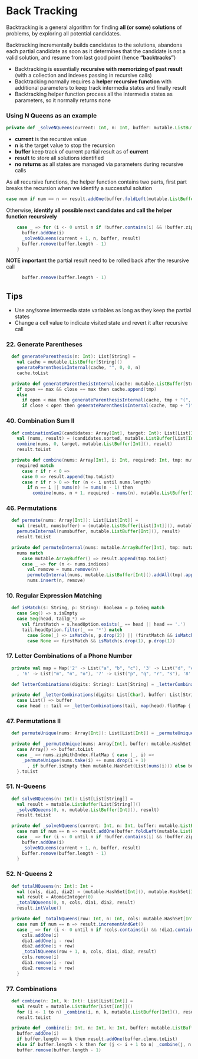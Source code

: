 # Back Tracking
Backtracking is a general algorithm for finding **all (or some) solutions** of problems, by exploring all potential candidates.

Backtracking incrementally builds candidates to the solutions, 
abandons each partial candidate as soon as it determines that the candidate is not a valid solution, 
and resume from last good point (hence **“backtracks”**)
- Backtracking is essentially **recursive with memorizing of past result** (with a collection and indexes passing in recursive calls) 
- Backtracking normally requires a **helper recursive function** with additional parameters to keep track intermedia states and finally result
- Backtracking helper function process all the intermedia states as parameters, so it normally returns none

### Using N Queens as an example
```scala
private def _solveNQueens(current: Int, n: Int, buffer: mutable.ListBuffer[Int], result: mutable.ListBuffer[List[String]]): Unit
```
- **current** is the recursive value
- **n** is the target value to stop the recursion 
- **buffer** keep track of current partial result as of **current**
- **result** to store all solutions identified
- **no returns** as all states are managed via parameters during recursive calls

As all recursive functions, the helper function contains two parts, first part breaks the recursion when we identify a successful solution
```scala
case num if num == n => result.addOne(buffer.foldLeft(mutable.ListBuffer[String]()) { case (b, i) => b.addOne(".".repeat(n).updated(i, 'Q')) }.toList)
```
Otherwise, **identify all possible next candidates and call the helper function recursively**
```scala
    case _ => for (i <- 0 until n if !buffer.contains(i) && !buffer.zipWithIndex.foldLeft(false) { case (r, (v, idx)) => r || (i - (current - idx)) == v || (i + (current - idx)) == v }) {
      buffer.addOne(i)
      _solveNQueens(current + 1, n, buffer, result)
      buffer.remove(buffer.length - 1)
    }
```
**NOTE important** the partial result need to be rolled back after the resursive call
```scala
      buffer.remove(buffer.length - 1)
```

## Tips
- Use any/some intermedia state variables as long as they keep the partial states 
- Change a cell value to indicate visited state and revert it after recursive call

### 22. Generate Parentheses
```scala
  def generateParenthesis(n: Int): List[String] =
    val cache = mutable.ListBuffer[String]()
    generateParenthesisInternal(cache, "", 0, 0, n)
    cache.toList

  private def generateParenthesisInternal(cache: mutable.ListBuffer[String], tmp: String, open: Int, close: Int, max: Int): Unit =
    if open == max && close == max then cache.append(tmp)
    else
      if open < max then generateParenthesisInternal(cache, tmp + "(", open + 1, close, max)
      if close < open then generateParenthesisInternal(cache, tmp + ")", open, close + 1, max)
```

### 40. Combination Sum II
```scala
  def combinationSum2(candidates: Array[Int], target: Int): List[List[Int]] =
    val (nums, result) = (candidates.sorted, mutable.ListBuffer[List[Int]]())
    combine(nums, 0, target, mutable.ListBuffer[Int](), result)
    result.toList

  private def combine(nums: Array[Int], i: Int, required: Int, tmp: mutable.ListBuffer[Int], result: mutable.ListBuffer[List[Int]]): Unit =
    required match
      case r if r < 0 =>
      case 0 => result.append(tmp.toList)
      case r if r > 0 => for (n <- i until nums.length)
        if n == i || nums(n) != nums(n - 1) then
          combine(nums, n + 1, required - nums(n), mutable.ListBuffer[Int]().addAll(tmp).append(nums(n)), result)
```

### 46. Permutations
```scala
  def permute(nums: Array[Int]): List[List[Int]] =
    val (result, numsbuffer) = (mutable.ListBuffer[List[Int]](), mutable.ArrayBuffer[Int]().addAll(nums))
    permuteInternal(numsbuffer, mutable.ListBuffer[Int](), result)
    result.toList

  private def permuteInternal(nums: mutable.ArrayBuffer[Int], tmp: mutable.ListBuffer[Int], result: mutable.ListBuffer[List[Int]]): Unit =
    nums match
      case mutable.ArrayBuffer() => result.append(tmp.toList)
      case _ => for (n <- nums.indices)
        val remove = nums.remove(n)
        permuteInternal(nums, mutable.ListBuffer[Int]().addAll(tmp).append(remove), result)
        nums.insert(n, remove)
```

### 10. Regular Expression Matching
```scala
  def isMatch(s: String, p: String): Boolean = p.toSeq match
    case Seq() => s.isEmpty
    case Seq(head, tail@_*) =>
      val firstMatch = s.headOption.exists(_ == head || head == '.')
      tail.headOption.filter(_ == '*') match
        case Some(_) => isMatch(s, p.drop(2)) || (firstMatch && isMatch(s.drop(1), p))
        case None => firstMatch && isMatch(s.drop(1), p.drop(1))
```

### 17. Letter Combinations of a Phone Number
```scala
  private val map = Map('2' -> List("a", "b", "c"), '3' -> List("d", "e", "f"), '4' -> List("g", "h", "i"), '5' -> List("j", "k", "l")
    , '6' -> List("m", "n", "o"), '7' -> List("p", "q", "r", "s"), '8' -> List("t", "u", "v"), '9' -> List("w", "x", "y", "z"))

  def letterCombinations(digits: String): List[String] = _letterCombinations(digits.toList, List.empty[String])

  private def _letterCombinations(digits: List[Char], buffer: List[String]): List[String] = digits match
    case List() => buffer
    case head :: tail => _letterCombinations(tail, map(head).flatMap { d => if buffer.isEmpty then List(d) else buffer.map(b => b + d) })
```

### 47. Permutations II
```scala
  def permuteUnique(nums: Array[Int]): List[List[Int]] = _permuteUnique(nums, mutable.HashSet[List[Int]]())

  private def _permuteUnique(nums: Array[Int], buffer: mutable.HashSet[List[Int]]): List[List[Int]] = nums match
    case Array() => buffer.toList
    case _ => nums.zipWithIndex.flatMap { case (_, i) =>
      _permuteUnique(nums.take(i) ++ nums.drop(i + 1)
        , if buffer.isEmpty then mutable.HashSet(List(nums(i))) else buffer.map(l => nums(i) :: l))
    }.toList
```

### 51. N-Queens
```scala
  def solveNQueens(n: Int): List[List[String]] =
    val result = mutable.ListBuffer[List[String]]()
    _solveNQueens(0, n, mutable.ListBuffer[Int](), result)
    result.toList

  private def _solveNQueens(current: Int, n: Int, buffer: mutable.ListBuffer[Int], result: mutable.ListBuffer[List[String]]): Unit = current match
    case num if num == n => result.addOne(buffer.foldLeft(mutable.ListBuffer[String]()) { case (b, i) => b.addOne(".".repeat(n).updated(i, 'Q')) }.toList)
    case _ => for (i <- 0 until n if !buffer.contains(i) && !buffer.zipWithIndex.foldLeft(false) { case (r, (v, idx)) => r || (i - (current - idx)) == v || (i + (current - idx)) == v }) {
      buffer.addOne(i)
      _solveNQueens(current + 1, n, buffer, result)
      buffer.remove(buffer.length - 1)
    }
```

### 52. N-Queens 2
```scala
  def totalNQueens(n: Int): Int =
    val (cols, dia1, dia2) = (mutable.HashSet[Int](), mutable.HashSet[Int](), mutable.HashSet[Int]())
    val result = AtomicInteger(0)
    _totalNQueens(0, n, cols, dia1, dia2, result)
    result.intValue()

  private def _totalNQueens(row: Int, n: Int, cols: mutable.HashSet[Int], dia1: mutable.HashSet[Int], dia2: mutable.HashSet[Int], result: AtomicInteger): Unit = row match
    case num if num == n => result.incrementAndGet()
    case _ => for (i <- 0 until n if !cols.contains(i) && !dia1.contains(i - row) && !dia2.contains(i + row)) {
      cols.addOne(i)
      dia1.addOne(i - row)
      dia2.addOne(i + row)
      _totalNQueens(row + 1, n, cols, dia1, dia2, result)
      cols.remove(i)
      dia1.remove(i - row)
      dia2.remove(i + row)
    }
```

### 77. Combinations
```scala
  def combine(n: Int, k: Int): List[List[Int]] =
    val result = mutable.ListBuffer[List[Int]]()
    for (i <- 1 to n) _combine(i, n, k, mutable.ListBuffer[Int](), result)
    result.toList

  private def _combine(i: Int, n: Int, k: Int, buffer: mutable.ListBuffer[Int], result: mutable.ListBuffer[List[Int]]): Unit =
    buffer.addOne(i)
    if buffer.length == k then result.addOne(buffer.clone.toList)
    else if buffer.length < k then for (j <- i + 1 to n) _combine(j, n, k, buffer, result)
    buffer.remove(buffer.length - 1)
```